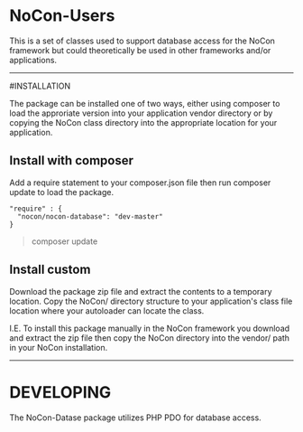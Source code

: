 # NoCon-Users

This is a set of classes used to support database access
for the NoCon framework but could theoretically be used in other 
frameworks and/or applications.


---------------------------------


#INSTALLATION

The package can be installed one of two ways, either using 
composer to load the approriate version into your application
vendor directory or by copying the NoCon class directory
into the appropriate location for your application.

## Install with composer

Add a require statement to your composer.json file then run
composer update to load the package.

    "require" : {
      "nocon/nocon-database": "dev-master"
    }

> composer update


## Install custom

Download the package zip file and extract the contents to
a temporary location. Copy the NoCon/ directory structure
to your application's class file location where your
autoloader can locate the class.

I.E. To install this package manually in the NoCon framework
you download and extract the zip file then copy the NoCon
directory into the vendor/ path in your NoCon installation.

---------------------------------


# DEVELOPING

The NoCon-Datase package utilizes PHP PDO for database access.


